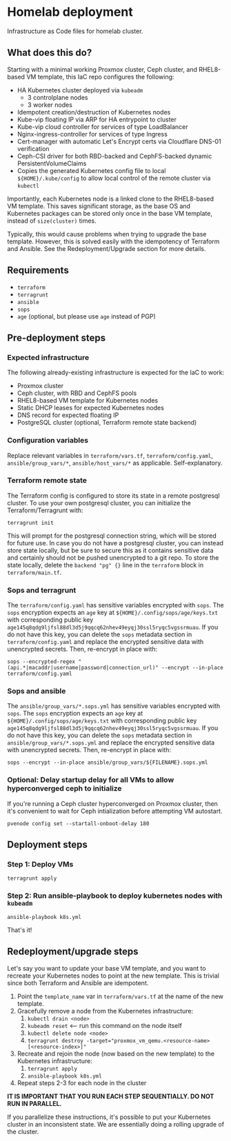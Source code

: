 # Homelab deployment

Infrastructure as Code files for homelab cluster.

## What does this do?

Starting with a minimal working Proxmox cluster, Ceph cluster, and RHEL8-based VM template, this IaC repo configures the following:

* HA Kubernetes cluster deployed via `kubeadm`
    * 3 controlplane nodes
    * 3 worker nodes
* Idempotent creation/destruction of Kubernetes nodes
* Kube-vip floating IP via ARP for HA entrypoint to cluster
* Kube-vip cloud controller for services of type LoadBalancer
* Nginx-ingress-controller for services of type Ingress
* Cert-manager with automatic Let's Encrypt certs via Cloudflare DNS-01 verification
* Ceph-CSI driver for both RBD-backed and CephFS-backed dynamic PersistentVolumeClaims 
* Copies the generated Kubernetes config file to local `${HOME}/.kube/config` to allow local control of the remote cluster via `kubectl`

Importantly, each Kubernetes node is a linked clone to the RHEL8-based VM template. This saves significant storage, as the base OS and Kubernetes packages can be stored only once in the base VM template, instead of `size(cluster)` times.

Typically, this would cause problems when trying to upgrade the base template. However, this is solved easily with the idempotency of Terraform and Ansible. See the Redeployment/Upgrade section for more details.

## Requirements

* `terraform`
* `terragrunt`
* `ansible`
* `sops`
* `age` (optional, but please use `age` instead of PGP)

## Pre-deployment steps

### Expected infrastructure

The following already-existing infrastructure is expected for the IaC to work:

* Proxmox cluster
* Ceph cluster, with RBD and CephFS pools
* RHEL8-based VM template for Kubernetes nodes
* Static DHCP leases for expected Kubernetes nodes
* DNS record for expected floating IP
* PostgreSQL cluster (optional, Terraform remote state backend)

### Configuration variables

Replace relevant variables in `terraform/vars.tf`, `terraform/config.yaml`, `ansible/group_vars/*`, `ansible/host_vars/*` as applicable. Self-explanatory.

### Terraform remote state

The Terraform config is configured to store its state in a remote postgresql cluster. To use your own postgresql cluster, you can initialize the Terraform/Terragrunt with:

```
terragrunt init
```

This will prompt for the postgresql connection string, which will be stored for future use. In case you do not have a postgresql cluster, you can instead store state locally, but be sure to secure this as it contains sensitive data and certainly should not be pushed unencrypted to a git repo. To store the state locally, delete the `backend "pg" {}` line in the `terraform` block in `terraform/main.tf`.

### Sops and terragrunt

The `terraform/config.yaml` has sensitive variables encrypted with `sops`. The `sops` encryption expects an `age` key at `${HOME}/.config/sops/age/keys.txt` with corresponding public key `age145q8qdg9ljfsl88dl3d5j9qqcq62nhev49eyqj30ssl5ryqc5vgssrmuau`. If you do not have this key, you can delete the `sops` metadata section in `terraform/config.yaml` and replace the encrypted sensitive data with unencrypted secrets. Then, re-encrypt in place with:

```
sops --encrypted-regex "(api.*|macaddr|username|password|connection_url)" --encrypt --in-place terraform/config.yaml
```

### Sops and ansible

The `ansible/group_vars/*.sops.yml` has sensitive variables encrypted with `sops`. The `sops` encryption expects an `age` key at `${HOME}/.config/sops/age/keys.txt` with corresponding public key `age145q8qdg9ljfsl88dl3d5j9qqcq62nhev49eyqj30ssl5ryqc5vgssrmuau`. If you do not have this key, you can delete the `sops` metadata section in `ansible/group_vars/*.sops.yml` and replace the encrypted sensitive data with unencrypted secrets. Then, re-encrypt in place with:

```
sops --encrypt --in-place ansible/group_vars/${FILENAME}.sops.yml
```

### Optional: Delay startup delay for all VMs to allow hyperconverged ceph to initialize

If you're running a Ceph cluster hyperconverged on Proxmox cluster, then it's convenient to wait for Ceph intialization before attempting VM autostart.

```
pvenode config set --startall-onboot-delay 180
```

## Deployment steps


### Step 1: Deploy VMs

```
terragrunt apply
```

### Step 2: Run ansible-playbook to deploy kubernetes nodes with `kubeadm`

```
ansible-playbook k8s.yml
```

That's it!

## Redeployment/upgrade steps

Let's say you want to update your base VM template, and you want to recreate your Kubernetes nodes to point at the new template. This is trivial since both Terraform and Ansible are idempotent.

1. Point the `template_name` var in `terraform/vars.tf` at the name of the new template.
1. Gracefully remove a node from the Kubernetes infrastructure:
    1. `kubectl drain <node>`
    1. `kubeadm reset` <-- run this command on the node itself
    1. `kubectl delete node <node>`
    1. `terragrunt destroy -target="proxmox_vm_qemu.<resource-name>[<resource-index>]"`
1. Recreate and rejoin the node (now based on the new template) to the Kubernetes infrastructure:
    1. `terragrunt apply`
    1. `ansible-playbook k8s.yml`
1. Repeat steps 2-3 for each node in the cluster

**IT IS IMPORTANT THAT YOU RUN EACH STEP SEQUENTIALLY. DO NOT RUN IN PARALLEL.**

If you parallelize these instructions, it's possible to put your Kubernetes cluster in an inconsistent state. We are essentially doing a rolling upgrade of the cluster.
